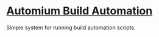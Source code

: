 # [Automium Build Automation](http://automium.com)

Simple system for running build automation scripts.
